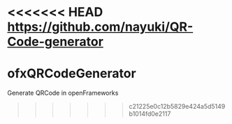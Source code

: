 <<<<<<< HEAD
https://github.com/nayuki/QR-Code-generator
=======
# ofxQRCodeGenerator
Generate QRCode in openFrameworks
>>>>>>> c21225e0c12b5829e424a5d5149b1014fd0e2117
